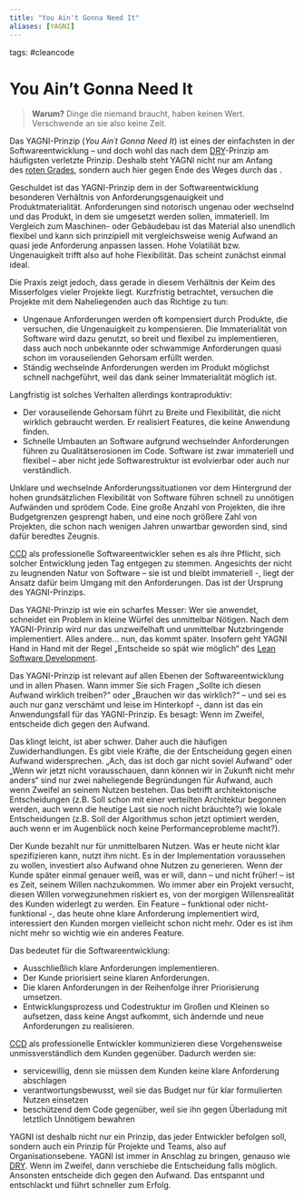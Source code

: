 ```yaml
---
title: "You Ain't Gonna Need It"
aliases: [YAGNI]
---
```

tags: #cleancode 

# You Ain’t Gonna Need It 

>**Warum?**
Dinge die niemand braucht, haben keinen Wert. Verschwende an sie also keine Zeit.

Das YAGNI-Prinzip (_You Ain´t Gonna Need It_) ist eines der einfachsten in der Softwareentwicklung – und doch wohl das nach dem [DRY](/docs/main/CleanCode/DRY)-Prinzip am häufigsten verletzte Prinzip. Deshalb steht YAGNI nicht nur am Anfang des [roten Grades](docs/main/CleanCode/Roter%20Grad.md), sondern auch hier gegen Ende des Weges durch das [](docs/main/CleanCode/Clean%20Code%20Developer.md#Wertesystem|Wertesystem).

Geschuldet ist das YAGNI-Prinzip dem in der Softwareentwicklung besonderen Verhältnis von Anforderungsgenauigkeit und Produktmaterialität. Anforderungen sind notorisch ungenau oder wechselnd und das Produkt, in dem sie umgesetzt werden sollen, immateriell. Im Vergleich zum Maschinen- oder Gebäudebau ist das Material also unendlich flexibel und kann sich prinzipiell mit vergleichsweise wenig Aufwand an quasi jede Anforderung anpassen lassen. Hohe Volatiliät bzw. Ungenauigkeit trifft also auf hohe Flexibilität. Das scheint zunächst einmal ideal.

Die Praxis zeigt jedoch, dass gerade in diesem Verhältnis der Keim des Misserfolges vieler Projekte liegt. Kurzfristig betrachtet, versuchen die Projekte mit dem Naheliegenden auch das Richtige zu tun:

-   Ungenaue Anforderungen werden oft kompensiert durch Produkte, die versuchen, die Ungenauigkeit zu kompensieren. Die Immaterialität von Software wird dazu genutzt, so breit und flexibel zu implementieren, dass auch noch unbekannte oder schwammige Anforderungen quasi schon im vorauseilenden Gehorsam erfüllt werden.
-   Ständig wechselnde Anforderungen werden im Produkt möglichst schnell nachgeführt, weil das dank seiner Immaterialität möglich ist.

Langfristig ist solches Verhalten allerdings kontraproduktiv:

-   Der vorauseilende Gehorsam führt zu Breite und Flexibilität, die nicht wirklich gebraucht werden. Er realisiert Features, die keine Anwendung finden.
-   Schnelle Umbauten an Software aufgrund wechselnder Anforderungen führen zu Qualitätserosionen im Code. Software ist zwar immateriell und flexibel – aber nicht jede Softwarestruktur ist evolvierbar oder auch nur verständlich.

Unklare und wechselnde Anforderungssituationen vor dem Hintergrund der hohen grundsätzlichen Flexibilität von Software führen schnell zu unnötigen Aufwänden und sprödem Code. Eine große Anzahl von Projekten, die ihre Budgetgrenzen gesprengt haben, und eine noch größere Zahl von Projekten, die schon nach wenigen Jahren unwartbar geworden sind, sind dafür beredtes Zeugnis.

[CCD](/docs/main/CleanCode/Clean%20Code%20Developer) als professionelle Softwareentwickler sehen es als ihre Pflicht, sich solcher Entwicklung jeden Tag entgegen zu stemmen. Angesichts der nicht zu leugnenden Natur von Software – sie ist und bleibt immateriell -, liegt der Ansatz dafür beim Umgang mit den Anforderungen. Das ist der Ursprung des YAGNI-Prinzips.

Das YAGNI-Prinzip ist wie ein scharfes Messer: Wer sie anwendet, schneidet ein Problem in kleine Würfel des unmittelbar Nötigen. Nach dem YAGNI-Prinzip wird nur das unzweifelhaft und unmittelbar Nutzbringende implementiert. Alles andere… nun, das kommt später. Insofern geht YAGNI Hand in Hand mit der Regel „Entscheide so spät wie möglich“ des [Lean Software Development](http://en.wikipedia.org/wiki/Lean_software_development#Decide_as_late_as_possible).

Das YAGNI-Prinzip ist relevant auf allen Ebenen der Softwareentwicklung und in allen Phasen. Wann immer Sie sich Fragen „Sollte ich diesen Aufwand wirklich treiben?“ oder „Brauchen wir das wirklich?“ – und sei es auch nur ganz verschämt und leise im Hinterkopf -, dann ist das ein Anwendungsfall für das YAGNI-Prinzip. Es besagt: Wenn im Zweifel, entscheide dich gegen den Aufwand.

Das klingt leicht, ist aber schwer. Daher auch die häufigen Zuwiderhandlungen. Es gibt viele Kräfte, die der Entscheidung gegen einen Aufwand widersprechen. „Ach, das ist doch gar nicht soviel Aufwand“ oder „Wenn wir jetzt nicht vorausschauen, dann können wir in Zukunft nicht mehr anders“ sind nur zwei naheliegende Begründungen für Aufwand, auch wenn Zweifel an seinem Nutzen bestehen. Das betrifft architektonische Entscheidungen (z.B. Soll schon mit einer verteilten Architektur begonnen werden, auch wenn die heutige Last sie noch nicht bräuchte?) wie lokale Entscheidungen (z.B. Soll der Algorithmus schon jetzt optimiert werden, auch wenn er im Augenblick noch keine Performanceprobleme macht?).

Der Kunde bezahlt nur für unmittelbaren Nutzen. Was er heute nicht klar spezifizieren kann, nutzt ihm nicht. Es in der Implementation voraussehen zu wollen, investiert also Aufwand ohne Nutzen zu generieren. Wenn der Kunde später einmal genauer weiß, was er will, dann – und nicht früher! – ist es Zeit, seinem Willen nachzukommen. Wo immer aber ein Projekt versucht, diesen Willen vorwegzunehmen riskiert es, von der morgigen Willensrealität des Kunden widerlegt zu werden. Ein Feature – funktional oder nicht-funktional -, das heute ohne klare Anforderung implementiert wird, interessiert den Kunden morgen vielleicht schon nicht mehr. Oder es ist ihm nicht mehr so wichtig wie ein anderes Feature.

Das bedeutet für die Softwareentwicklung:

-   Ausschließlich klare Anforderungen implementieren.
-   Der Kunde priorisiert seine klaren Anforderungen.
-   Die klaren Anforderungen in der Reihenfolge ihrer Priorisierung umsetzen.
-   Entwicklungsprozess und Codestruktur im Großen und Kleinen so aufsetzen, dass keine Angst aufkommt, sich ändernde und neue Anforderungen zu realisieren.

[CCD](/docs/main/CleanCode/Clean%20Code%20Developer) als professionelle Entwickler kommunizieren diese Vorgehensweise unmissverständlich dem Kunden gegenüber. Dadurch werden sie:

-   servicewillig, denn sie müssen dem Kunden keine klare Anforderung abschlagen
-   verantwortungsbewusst, weil sie das Budget nur für klar formulierten Nutzen einsetzen
-   beschützend dem Code gegenüber, weil sie ihn gegen Überladung mit letztlich Unnötigem bewahren

YAGNI ist deshalb nicht nur ein Prinzip, das jeder Entwickler befolgen soll, sondern auch ein Prinzip für Projekte und Teams, also auf Organisationsebene. YAGNI ist immer in Anschlag zu bringen, genauso wie [DRY](/docs/main/CleanCode/DRY). Wenn im Zweifel, dann verschiebe die Entscheidung falls möglich. Ansonsten entscheide dich gegen den Aufwand. Das entspannt und entschlackt und führt schneller zum Erfolg.
